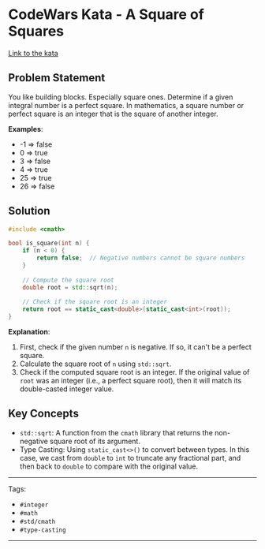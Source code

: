 # CodeWars Kata - A Square of Squares

[Link to the kata](https://www.codewars.com/kata/54c27a33fb7da0db0100040e/train/cpp)

## Problem Statement

You like building blocks. Especially square ones. Determine if a given integral number is a perfect square. In mathematics, a square number or perfect square is an integer that is the square of another integer.

**Examples**:

- -1  =>  false
-  0  =>  true
-  3  =>  false
-  4  =>  true
- 25  =>  true
- 26  =>  false

## Solution

```cpp
#include <cmath>

bool is_square(int n) {
    if (n < 0) {
        return false;  // Negative numbers cannot be square numbers
    }
    
    // Compute the square root
    double root = std::sqrt(n);
    
    // Check if the square root is an integer
    return root == static_cast<double>(static_cast<int>(root));
}
```

**Explanation**:

1. First, check if the given number `n` is negative. If so, it can't be a perfect square.
2. Calculate the square root of `n` using `std::sqrt`.
3. Check if the computed square root is an integer. If the original value of `root` was an integer (i.e., a perfect square root), then it will match its double-casted integer value.

## Key Concepts

- `std::sqrt`: A function from the `cmath` library that returns the non-negative square root of its argument.
- Type Casting: Using `static_cast<>()` to convert between types. In this case, we cast from `double` to `int` to truncate any fractional part, and then back to `double` to compare with the original value.

---

Tags: 
- `#integer`
- `#math`
- `#std/cmath`
- `#type-casting`

---